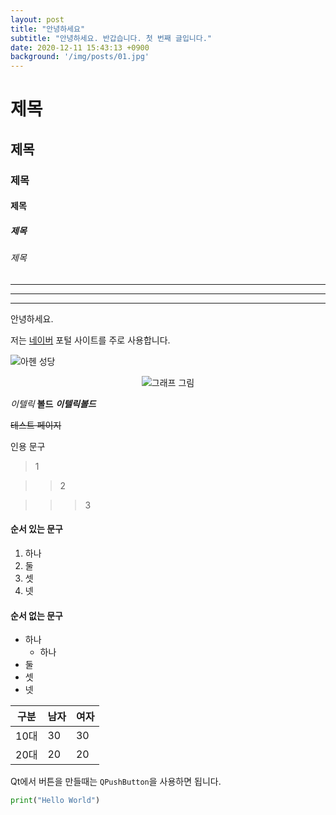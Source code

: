 ```yaml
---
layout: post
title: "안녕하세요"
subtitle: "안녕하세요. 반갑습니다. 첫 번째 글입니다."
date: 2020-12-11 15:43:13 +0900
background: '/img/posts/01.jpg'
---
```


# 제목

## 제목

### 제목

#### 제목

##### 제목 

###### 제목 


***

---
___


안녕하세요.

저는 [네이버](https://www.naver.com) 포털 사이트를 주로 사용합니다.

![아헨 성당](https://d3b39vpyptsv01.cloudfront.net/photo/1/2/e88ceb60dca0c972610ad29ea0888a61_l.jpg)

<p style="text-align:center;"> <img src="https://d3b39vpyptsv01.cloudfront.net/photo/1/2/e88ceb60dca0c972610ad29ea0888a61_l.jpg" alt="그래프 그림"> </p>

*이텔릭* **볼드**  ***이텔릭볼드***

~~테스트 페이지~~

인용 문구
> 1

>> 2

>>> 3

#### 순서 있는 문구
1. 하나 
2. 둘 
3. 셋 
4. 넷 


#### 순서 없는 문구
- 하나
  - 하나
- 둘
- 셋
- 넷

| 구분 | 남자 | 여자 |
| --- | --- | --- |
| 10대 | 30 | 30 |
| 20대 | 20 | 20 |

Qt에서 버튼을 만들때는 `QPushButton`을 사용하면 됩니다.


```python
print("Hello World")
```



